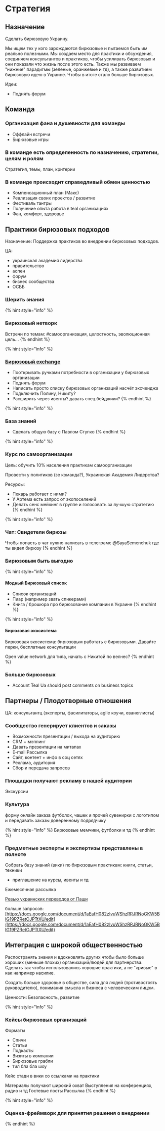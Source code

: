# Стратегия

## Назначение

Сделать бирюзовую Украину.

Мы ищем тех у кого зарождаются бирюзовые и пытаемся быть им реально полезными. Мы создаем место для практики и обсуждения, соединяем консультантов и практиков, чтобы усиливать бирюзовых и они показали что жизнь после этого есть. Также мы развиваем "нижние" парадигмы \(зеленые, оранжевые и тд\), а также развитием бирюзовую идею в Украине. Чтобы в итоге стало больше бирюзовых.

Идеи:

* Поднять форум

## Команда

### Организация фана и душевности для команды

* Оффлайн встречи
* Бирюзовые игры

### В команде есть определенность по назначению, стратегии, целям и ролям

Стратегия, темы, план, критерии

### В команде происходит справедливый обмен ценностью

* Компенсационный план \(Макс\)
* Реализация своих проектов / развитие
* Фестиваль тантры
* Получение опыта работа в teal организациях
* Фан, комфорт, здоровье

## Практики бирюзовых подходов

Назначение: Поддержка практиков во внедрении бирюзовых подходов.

ЦА:

* украинская академия лидерства
* правительство
* аспен
* форум
* бизнес сообщества
* ОСББ

### Шерить знания

{% hint style="info" %}
### Бирюзовый нетворк

Встречи по темам: \#самоорганизация, целостность, эволюционная цель...
{% endhint %}

{% hint style="info" %}
### [Бирюзовый exchange](../teal-exchange.md)

* Пооткрывать ручками потребности в организации у бирюзовых организации
* Поднять форум
* Написать просто списку бирюзовых организаций насчёт эксченджа
* Подключить Полину, Никиту?
* Расширить через ивенты? давать спец бейджики?
{% endhint %}

{% hint style="info" %}
### База знаний

* Сделать общую базу с Павлом Ступко
{% endhint %}

{% hint style="info" %}
### Курс по самоорганизации

Цель: обучить 10% населения практикам самоорганизации

Провести у политиков \(зе команда?\), Украинская Академия Лидерства? 

Ресурсы:

* Пекарь работает с ними?
* У Артема есть запрос от экопоселений
* Делать сенс мейкинг в группе и голосовать за лучшую стратегию
{% endhint %}

{% hint style="info" %}
### Чат: Свидетели бирюзы

Чтобы попасть в чат нужно написать в телеграме @SayaSemenchuk где ты видел бирюзу
{% endhint %}

### Бирюзовым быть выгодно

{% hint style="info" %}
#### Модный Бирюзовый список

* Список организаций
* Пиар \(например звать спикерами\)
* Книга / брошюра про бирюзование компании в Украине
{% endhint %}

{% hint style="info" %}
#### Бирюзовая экосистема

Бирюзовая экосистема: бирюзовым работать с бирюзовыми. Давайте перки, бесплатные консультации

Open value network для тила, начать с Никитой по велнес?
{% endhint %}

### Больше бирюзовых

* Account Teal Ua should post comments on business topics

## Партнеры / Плодотворные отношения

ЦА: консультантц \(эксперты, фасилитаторы, agile коучи, еванеглисты\)

### Сообщество генерирует клиентов и заказы

* Возможности презентации / выхода на аудиторию
* CRM + мэппинг
* Давать презентации на митапах
* E-mail Рассылка
* Сайт, контент + инфо в соц сетях
* Реклама, аудитория
* Сбор и передача запросов

### Площадки получают рекламу в нашей аудитории

Экскурсии

### Культура

форму онлайн заказа футболок, чашек и прочей сувенирки с логотипом и передавать заказы доверенному подрядчику

{% hint style="info" %}
Бирюзовые мемчики, футболки и тд
{% endhint %}

### Предметные эксперты и экспертизы представлены в полноте

Собрать базу знаний \(вики\) по бирюзовым практикам: книги, статьи, техники

+ приглашение на курсы, ивенты и тд

Ежемесячная рассылка

[Ревью украинских переводов от Паши](https://drive.google.com/drive/u/1/folders/1hmP3ecOFfLkvs6yDHPJO--QRfCL6niWe)

больше запросов: [https://docs.google.com/document/d/1aEafH082zIvuWShzRRJRNoGKW5BIG19PZRetOJPTtXU/edit](https://docs.google.com/document/d/1aEafH082zIvuWShzRRJRNoGKW5BIG19PZRetOJPTtXU/edit)

## Интеграция с широкой общественностью

Распостранять знания и вдохновлять других чтобы было больше хороших \(меньше плохих\) организаций/людей для партнерства. Сделать так чтобы использовались хорошие практики, а не "кривые" в как например насилие. 

Создать больше здоровье в обществе, сила для людей \(противостоять руководителю\), понимания смысла и бизнеса с человеческим лицом.

Ценности: Безопасность, развитие

{% hint style="info" %}
### Кейсы бирюзовых организаций

Форматы

* Спичи
* Статьи
* Подкасты
* Визиты в компании
* Бирюзовые грабли
* тил бла бла шоу

Кейс стади в вики со ссылками на практики

Материалы получают широкий охват Выступления на конференциях, радио и тд Гостевые посты Рассылка
{% endhint %}

{% hint style="info" %}
### Оценка-фреймворк для принятия решения о внедрении
{% endhint %}

### 

